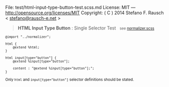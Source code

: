 File:      test/html-input-type-button-test.scss.md
License:   MIT — http://opensource.org/licenses/MIT
Copyright: ( C ) 2014 Stefano F. Rausch < stefano@rausch-e.net >

> **HTML Input Type Button** : Single Selector Test  
> <small> see [normalizer.scss](../_normalizer.scss.md) </smalll>

    @import "../normalizer";

    html {
        @extend %html;
    }

    html input[type="button"] {
        @extend %input[type="button"];

        content : "@extend %input[type="button"];";
    }

Only `html` and `input[type="button"]` selector definitions should be stated.
